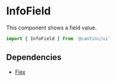 # InfoField

This component shows a field value.

```typescript
import { InfoField } from '@cantinc/ui'
```

## Dependencies

- [Flex](/ui/layout/flex)
